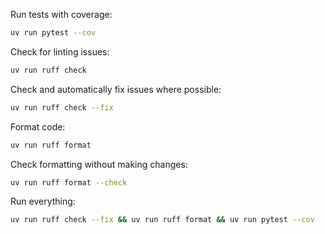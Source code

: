 Run tests with coverage:

```bash
uv run pytest --cov
```

Check for linting issues:

```bash
uv run ruff check
```

Check and automatically fix issues where possible:

```bash
uv run ruff check --fix
```

Format code:

```bash
uv run ruff format
```

Check formatting without making changes:

```bash
uv run ruff format --check
```

Run everything:

```bash
uv run ruff check --fix && uv run ruff format && uv run pytest --cov
```
